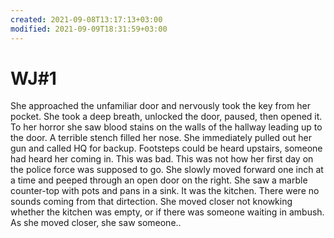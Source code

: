```yaml
---
created: 2021-09-08T13:17:13+03:00
modified: 2021-09-09T18:31:59+03:00
---
```


# WJ#1

She approached the unfamiliar door and nervously took the key from her pocket. She took a deep breath, unlocked the door, paused, then opened it. To her horror she saw blood stains on the walls of the hallway leading up to the door. A terrible stench filled her nose. She immediately pulled out her gun and called HQ for backup. Footsteps could be heard upstairs, someone had heard her coming in. This was bad. This was not how her first day on the police force was supposed to go. She slowly moved forward one inch at a time and peeped through an open door on the right. She saw a marble counter-top with pots and pans in a sink. It was the kitchen. There were no sounds coming from that dirtection. She moved closer not knowking whether the kitchen was empty, or if there was someone waiting in ambush. As she moved closer, she saw someone.. 
